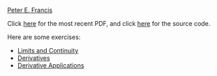 [Peter E. Francis](https://PeterEFrancis.com)

Click [here](Calculus.pdf) for the most recent PDF, and click [here](https://github.com/PeterEFrancis/calculus) for the source code.

Here are some exercises:
- [Limits and Continuity](exercises/Limits%20and%20Continuity.pdf)
- [Derivatives](exercises/Derivatives.pdf)
- [Derivative Applications](exercises/Derivative%20Applications.pdf)
